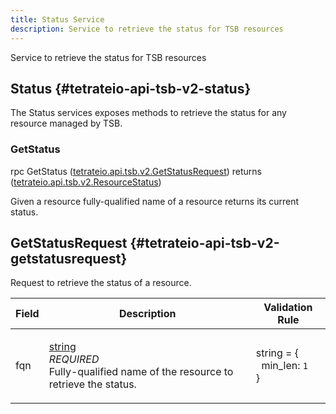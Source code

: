 ```yaml
---
title: Status Service
description: Service to retrieve the status for TSB resources
---
```


<!-- WARNING: This page is generated. Please take a look at extensions/plugin-service-bridge-api-docs/src/files/doc/page.ejs -->

Service to retrieve the status for TSB resources


## Status {#tetrateio-api-tsb-v2-status}

The Status services exposes methods to retrieve the status for any resource managed by TSB.


### GetStatus

<PanelContent>
<PanelContentCode>

rpc GetStatus ([tetrateio.api.tsb.v2.GetStatusRequest](../../tsb/v2/status_service#tetrateio-api-tsb-v2-getstatusrequest)) returns ([tetrateio.api.tsb.v2.ResourceStatus](../../tsb/v2/status#tetrateio-api-tsb-v2-resourcestatus))

</PanelContentCode>



Given a resource fully-qualified name of a resource returns its current status.

</PanelContent>






## GetStatusRequest {#tetrateio-api-tsb-v2-getstatusrequest}

Request to retrieve the status of a resource.



  
<div class="generated-table"></div>

<table>
<thead>
<tr>
<th>Field</th>
<th class="description">Description</th>
<th>Validation Rule</th>
</tr>
</thead>
    
<tr>
<td>


fqn

</td>

<td>

[string](https://developers.google.com/protocol-buffers/docs/proto3#scalar) <br/> _REQUIRED_ <br/> Fully-qualified name of the resource to retrieve the status.

</td>

<td>

string = {<br/>&nbsp;&nbsp;min_len: `1`<br/>}<br/>

</td>
</tr>
    
</table>
  



